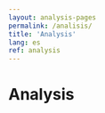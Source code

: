 ```yaml
---
layout: analysis-pages
permalink: /analisis/
title: 'Analysis'
lang: es
ref: analysis
---
```


# Analysis